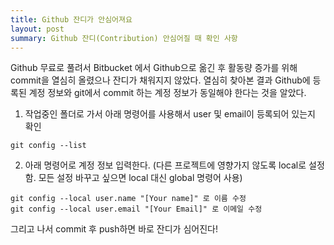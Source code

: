 ```yaml
---
title: Github 잔디가 안심어져요
layout: post
summary: Github 잔디(Contribution) 안심어질 때 확인 사항
---
```


Github 무료로 풀려서 Bitbucket 에서 Github으로 옮긴 후 활동량 증가를 위해 commit을 열심히 올렸으나 잔디가 채워지지 않았다.
열심히 찾아본 결과 Github에 등록된 계정 정보와 git에서 commit 하는 계정 정보가 동일해야 한다는 것을 알았다.


1. 작업중인 폴더로 가서 아래 명령어를 사용해서 user 및 email이 등록되어 있는지 확인
~~~
git config --list
~~~
2. 아래 명령어로 계정 정보 입력한다. (다른 프로젝트에 영향가지 않도록 local로 설정함. 모든 설정 바꾸고 싶으면 local 대신 global 명령어 사용)
~~~
git config --local user.name "[Your name]" 로 이름 수정
git config --local user.email "[Your Email]" 로 이메일 수정
~~~

그리고 나서 commit 후 push하면 바로 잔디가 심어진다!
